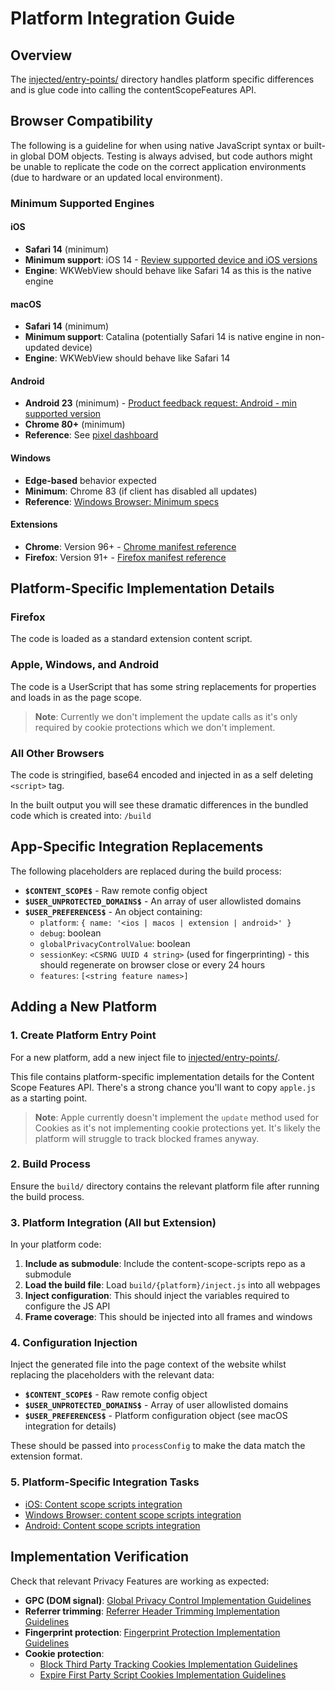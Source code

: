 # Platform Integration Guide

## Overview

The [injected/entry-points/](https://github.com/duckduckgo/content-scope-scripts/tree/main/injected/entry-points) directory handles platform specific differences and is glue code into calling the contentScopeFeatures API.

## Browser Compatibility

The following is a guideline for when using native JavaScript syntax or built-in global DOM objects. Testing is always advised, but code authors might be unable to replicate the code on the correct application environments (due to hardware or an updated local environment).

### Minimum Supported Engines

#### iOS

- **Safari 14** (minimum)
- **Minimum support**: iOS 14 - [Review supported device and iOS versions](https://support.apple.com/en-us/102662)
- **Engine**: WKWebView should behave like Safari 14 as this is the native engine

#### macOS

- **Safari 14** (minimum)
- **Minimum support**: Catalina (potentially Safari 14 is native engine in non-updated device)
- **Engine**: WKWebView should behave like Safari 14

#### Android

- **Android 23** (minimum) - [Product feedback request: Android - min supported version](https://app.asana.com/1/137249556945/project/1175293949586521/task/1200982924050797?focus=true)
- **Chrome 80+** (minimum)
- **Reference**: See [pixel dashboard](https://app.asana.com/1/137249556945/project/908478224964033/task/1209367367171662?focus=true)

#### Windows

- **Edge-based** behavior expected
- **Minimum**: Chrome 83 (if client has disabled all updates)
- **Reference**: [Windows Browser: Minimum specs](https://app.asana.com/1/137249556945/project/908478224964033/task/1209367367171662?focus=true)

#### Extensions

- **Chrome**: Version 96+ - [Chrome manifest reference](https://github.com/duckduckgo/duckduckgo-privacy-extension/blob/249d8d6ebe38b9b8265ba311909c8971c422122c/browsers/chrome/manifest.json#L6)
- **Firefox**: Version 91+ - [Firefox manifest reference](https://github.com/duckduckgo/duckduckgo-privacy-extension/blob/249d8d6ebe38b9b8265ba311909c8971c422122c/browsers/firefox/manifest.json#L6)

## Platform-Specific Implementation Details

### Firefox

The code is loaded as a standard extension content script.

### Apple, Windows, and Android

The code is a UserScript that has some string replacements for properties and loads in as the page scope.

> **Note**: Currently we don't implement the update calls as it's only required by cookie protections which we don't implement.

### All Other Browsers

The code is stringified, base64 encoded and injected in as a self deleting `<script>` tag.

In the built output you will see these dramatic differences in the bundled code which is created into: `/build`

## App-Specific Integration Replacements

The following placeholders are replaced during the build process:

- **`$CONTENT_SCOPE$`** - Raw remote config object
- **`$USER_UNPROTECTED_DOMAINS$`** - An array of user allowlisted domains
- **`$USER_PREFERENCES$`** - An object containing:
    - `platform`: `{ name: '<ios | macos | extension | android>' }`
    - `debug`: boolean
    - `globalPrivacyControlValue`: boolean
    - `sessionKey`: `<CSRNG UUID 4 string>` (used for fingerprinting) - this should regenerate on browser close or every 24 hours
    - `features`: `[<string feature names>]`

## Adding a New Platform

### 1. Create Platform Entry Point

For a new platform, add a new inject file to [injected/entry-points/](https://github.com/duckduckgo/content-scope-scripts/tree/main/injected/entry-points).

This file contains platform-specific implementation details for the Content Scope Features API. There's a strong chance you'll want to copy `apple.js` as a starting point.

> **Note**: Apple currently doesn't implement the `update` method used for Cookies as it's not implementing cookie protections yet. It's likely the platform will struggle to track blocked frames anyway.

### 2. Build Process

Ensure the `build/` directory contains the relevant platform file after running the build process.

### 3. Platform Integration (All but Extension)

In your platform code:

1. **Include as submodule**: Include the content-scope-scripts repo as a submodule
2. **Load the build file**: Load `build/{platform}/inject.js` into all webpages
3. **Inject configuration**: This should inject the variables required to configure the JS API
4. **Frame coverage**: This should be injected into all frames and windows

### 4. Configuration Injection

Inject the generated file into the page context of the website whilst replacing the placeholders with the relevant data:

- **`$CONTENT_SCOPE$`** - Raw remote config object
- **`$USER_UNPROTECTED_DOMAINS$`** - Array of user allowlisted domains
- **`$USER_PREFERENCES$`** - Platform configuration object (see macOS integration for details)

These should be passed into `processConfig` to make the data match the extension format.

### 5. Platform-Specific Integration Tasks

- [iOS: Content scope scripts integration](https://app.asana.com/1/137249556945/project/1201614831475344/task/1201631403895846)
- [Windows Browser: content scope scripts integration](https://app.asana.com/1/137249556945/project/1201614831475344/task/1201631403895850)
- [Android: Content scope scripts integration](https://app.asana.com/1/137249556945/project/1201614831475344/task/1201631403895848)

## Implementation Verification

Check that relevant Privacy Features are working as expected:

- **GPC (DOM signal)**: [Global Privacy Control Implementation Guidelines](https://app.asana.com/1/137249556945/project/1198207348643509/task/1200195761608650?focus=true)
- **Referrer trimming**: [Referrer Header Trimming Implementation Guidelines](https://app.asana.com/1/137249556945/project/1198207348643509/task/1200339587157290?focus=true)
- **Fingerprint protection**: [Fingerprint Protection Implementation Guidelines](https://app.asana.com/1/137249556945/project/1198207348643509/task/1200511341201907?focus=true)
- **Cookie protection**:
    - [Block Third Party Tracking Cookies Implementation Guidelines](https://app.asana.com/1/137249556945/project/1198207348643509/task/1200539099112751?focus=true)
    - [Expire First Party Script Cookies Implementation Guidelines](https://app.asana.com/1/137249556945/project/1198207348643509/task/1200364574828671?focus=true)

